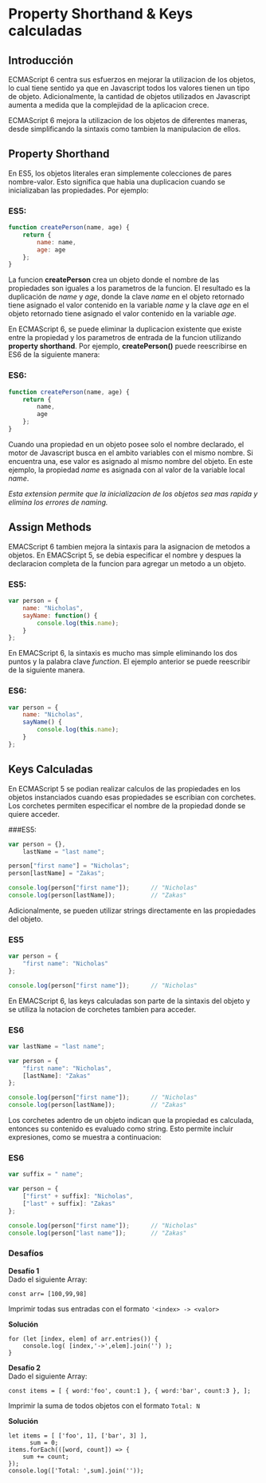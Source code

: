 # Property Shorthand & Keys calculadas

## Introducción    
   
   ECMAScript 6 centra sus esfuerzos en mejorar la utilizacion de los objetos, lo cual tiene sentido ya que en Javascript todos los valores tienen un tipo de objeto. Adicionalmente, la cantidad de objetos utilizados en Javascript aumenta a medida que la complejidad de la aplicacion crece.   

ECMAScript 6 mejora la utilizacion de los objetos de diferentes maneras, desde simplificando la sintaxis como tambien la manipulacion de ellos.      

## Property Shorthand   
   
En ES5, los objetos literales eran simplemente colecciones de pares nombre-valor. Esto significa que habia una duplicacion cuando se inicializaban las propiedades. Por ejemplo:   
   
### ES5:   
   
```javascript
function createPerson(name, age) {
    return {
        name: name,
        age: age
    };
}
```

La funcion **createPerson** crea un objeto donde el nombre de las propiedades son iguales a los parametros de la funcion. El resultado es la duplicación de *name* y *age*, donde la clave *name* en el objeto retornado tiene asignado el valor contenido en la variable *name* y la clave *age* en el objeto retornado tiene asignado el valor contenido en la variable *age*.

En ECMAScript 6, se puede eliminar la duplicacion existente que existe entre la propiedad y los parametros de entrada de la funcion utilizando **property shorthand**. Por ejemplo, **createPerson()** puede reescribirse en ES6 de la siguiente manera:

### ES6:   
   
```javascript
function createPerson(name, age) {
    return {
        name,
        age
    };
}
```

Cuando una propiedad en un objeto posee solo el nombre declarado, el motor de Javascript busca en el ambito variables con el mismo nombre. Si encuentra una, ese valor es asignado al mismo nombre del objeto. En este ejemplo, la propiedad *name* es asignada con al valor de la variable local *name*.

*Esta extension permite que la inicializacion de los objetos sea mas rapida y elimina los errores de naming.*

## Assign Methods

EMACScript 6 tambien mejora la sintaxis para la asignacion de metodos a objetos. En EMACScript 5, se debia especificar el nombre y despues la declaracion completa de la funcion para agregar un metodo a un objeto.

### ES5:

```javascript
var person = {
    name: "Nicholas",
    sayName: function() {
        console.log(this.name);
    }
};
```

En EMACScript 6, la sintaxis es mucho mas simple eliminando los dos puntos y la palabra clave *function*. El ejemplo anterior se puede reescribir de la siguiente manera.

### ES6:

```javascript
var person = {
    name: "Nicholas",
    sayName() {
        console.log(this.name);
    }
};
```

## Keys Calculadas

En ECMAScript 5 se podian realizar calculos de las propiedades en los objetos instanciados cuando esas propiedades se escribian con corchetes. Los corchetes permiten especificar el nombre de la propiedad donde se quiere acceder. 

###ES5:

```javascript
var person = {},
    lastName = "last name";

person["first name"] = "Nicholas";
person[lastName] = "Zakas";

console.log(person["first name"]);      // "Nicholas"
console.log(person[lastName]);          // "Zakas"
```

Adicionalmente, se pueden utilizar strings directamente en las propiedades del objeto.

### ES5

```javascript
var person = {
    "first name": "Nicholas"
};

console.log(person["first name"]);      // "Nicholas"
```

En EMACScript 6, las keys calculadas son parte de la sintaxis del objeto y se utiliza la notacion de corchetes tambien para acceder.

### ES6

```javascript
var lastName = "last name";

var person = {
    "first name": "Nicholas",
    [lastName]: "Zakas"
};

console.log(person["first name"]);      // "Nicholas"
console.log(person[lastName]);          // "Zakas"
```

Los corchetes adentro de un objeto indican que la propiedad es calculada, entonces su contenido es evaluado como string. Esto permite incluir expresiones, como se muestra a continuacion:

### ES6

```javascript
var suffix = " name";

var person = {
    ["first" + suffix]: "Nicholas",
    ["last" + suffix]: "Zakas"
};

console.log(person["first name"]);      // "Nicholas"
console.log(person["last name"]);       // "Zakas"
```

### Desafíos

**Desafío 1**<br>
Dado el siguiente Array:

`const arr= [100,99,98]`

Imprimir todas sus entradas con el formato `'<index> -> <valor>`

**Solución**

```
for (let [index, elem] of arr.entries()) {
    console.log( [index,'->',elem].join('') );
}
```

**Desafío 2**<br>
Dado el siguiente Array:

`const items = [ { word:'foo', count:1 }, { word:'bar', count:3 }, ];`

Imprimir la suma de todos objetos con el formato `Total: N`

**Solución**

```
let items = [ ['foo', 1], ['bar', 3] ],
      sum = 0;
items.forEach(([word, count]) => {
    sum += count;
});
console.log(['Total: ',sum].join(''));
```
